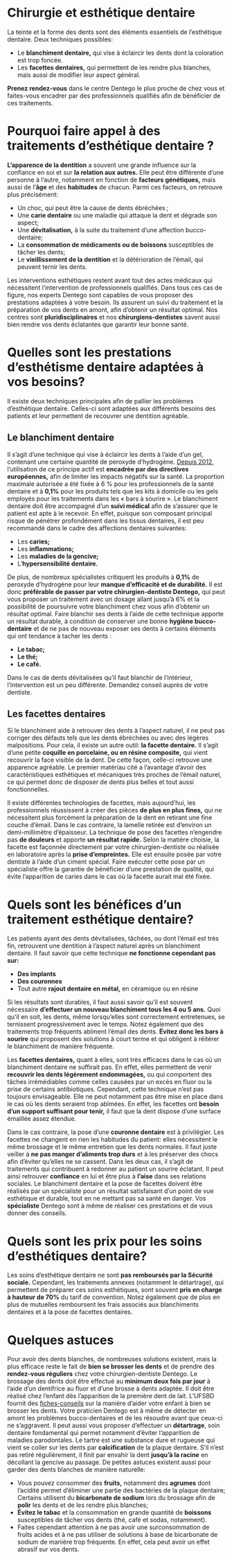 # Chirurgie et esthétique dentaire

La teinte et la forme des dents sont des éléments essentiels de l’esthétique dentaire. Deux techniques possibles:

- Le **blanchiment dentaire,** qui vise à éclaircir les dents dont la coloration est trop foncée.
- Les **facettes dentaires,** qui permettent de les rendre plus blanches, mais aussi de modifier leur aspect général.

**Prenez rendez-vous** dans le centre Dentego le plus proche de chez vous et faites-vous encadrer par des professionnels qualifiés afin de bénéficier de ces traitements.

# Pourquoi faire appel à des traitements d’esthétique dentaire ?

**L’apparence de la dentition** a souvent une grande influence sur la confiance en soi et sur **la relation aux autres.** Elle peut être différente d’une personne à l’autre, notamment en fonction de **facteurs génétiques,** mais aussi de l’**âge** et des **habitudes** de chacun. Parmi ces facteurs, on retrouve plus précisément:

- Un choc, qui peut être la cause de dents ébréchées ;
- Une **carie dentaire** ou une maladie qui attaque la dent et dégrade son aspect;
- Une **dévitalisation,** à la suite du traitement d’une affection bucco-dentaire;
- La **consommation de médicaments ou de boissons** susceptibles de tâcher les dents;
- Le **vieillissement de la dentition** et la détérioration de l’émail, qui peuvent ternir les dents.

Les interventions esthétiques restent avant tout des actes médicaux qui nécessitent l’intervention de professionnels qualifiés.
Dans tous ces cas de figure, nos experts Dentego sont capables de vous proposer des prestations adaptées à votre besoin. Ils assurent un suivi du traitement et la préparation de vos dents en amont, afin d’obtenir un résultat optimal. Nos centres sont **pluridisciplinaires** et nos **chirurgiens-dentistes** savent aussi bien rendre vos dents éclatantes que garantir leur bonne santé.

# Quelles sont les prestations d’esthétisme dentaire adaptées à vos besoins?

Il existe deux techniques principales afin de pallier les problèmes d’esthétique dentaire. Celles-ci sont adaptées aux différents besoins des patients et leur permettent de recouvrer une dentition agréable.

## Le blanchiment dentaire

Il s’agit d’une technique qui vise à éclaircir les dents à l’aide d’un gel, contenant une certaine quantité de peroxyde d’hydrogène. [Depuis 2012,]() l’utilisation de ce principe actif est **encadrée par des directives européennes,** afin de limiter les impacts négatifs sur la santé. La proportion maximale autorisée a été fixée à 6 % pour les professionnels de la santé dentaire et à **0,1%** pour les produits tels que les kits à domicile ou les gels employés pour les traitements dans les « bars à sourire ».
Le blanchiment dentaire doit être accompagné d’un **suivi médical** afin de s’assurer que le patient est apte à le recevoir. En effet, puisque son composant principal risque de pénétrer profondément dans les tissus dentaires, il est peu recommandé dans le cadre des affections dentaires suivantes:

- Les **caries;**
- Les **inflammations;**
- Les **maladies de la gencive;**
- L’**hypersensibilité dentaire.**

De plus, de nombreux spécialistes critiquent les produits à **0,1%** de peroxyde d’hydrogène pour leur **manque d’efficacité et de durabilité.** Il est donc **préférable de passer par votre chirurgien-dentiste Dentego,** qui peut vous proposer un traitement avec un dosage allant jusqu’à 6% et la possibilité de poursuivre votre blanchiment chez vous afin d’obtenir un résultat optimal.
Faire blanchir ses dents à l’aide de cette technique apporte un résultat durable, à condition de conserver une bonne **hygiène bucco-dentaire** et de ne pas de nouveau exposer ses dents à certains éléments qui ont tendance à tacher les dents :

- **Le tabac;**
- **Le thé;**
- **Le café.**

Dans le cas de dents dévitalisées qu’il faut blanchir de l’intérieur, l’intervention est un peu différente. Demandez conseil auprès de votre dentiste.

## Les facettes dentaires

Si le blanchiment aide à retrouver des dents à l’aspect naturel, il ne peut pas corriger des défauts tels que les dents ébréchées ou avec des légères malpositions. Pour cela, il existe un autre outil: **la facette dentaire.** Il s’agit d’une petite **coquille en porcelaine, ou en résine composite,** qui vient recouvrir la face visible de la dent. De cette façon, celle-ci retrouve une apparence agréable. Le premier matériau cité a l’avantage d’avoir des caractéristiques esthétiques et mécaniques très proches de l’émail naturel, ce qui permet donc de disposer de dents plus belles et tout aussi fonctionnelles.

Il existe différentes technologies de facettes, mais aujourd’hui, les professionnels réussissent à créer des pièces **de plus en plus fines,** qui ne nécessitent plus forcément la préparation de la dent en retirant une fine couche d’émail. Dans le cas contraire, la lamelle retirée est d’environ un demi-millimètre d’épaisseur.
La technique de pose des facettes n’engendre pas **de douleurs** et apporte **un résultat rapide.** Selon la matière choisie, la facette est façonnée directement par votre chirurgien-dentiste ou réalisée en laboratoire après la **prise d’empreintes.** Elle est ensuite posée par votre dentiste à l’aide d’un ciment spécial. Faire exécuter cette pose par un spécialiste offre la garantie de bénéficier d’une prestation de qualité, qui évite l’apparition de caries dans le cas où la facette aurait mal été fixée.

# Quels sont les bénéfices d’un traitement esthétique dentaire?

Les patients ayant des dents dévitalisées, tâchées, ou dont l’émail est très fin, retrouvent une dentition à l’aspect naturel après un blanchiment dentaire. Il faut savoir que cette technique **ne fonctionne cependant pas sur:**

- **Des implants**
- **Des couronnes**
- Tout autre **rajout dentaire en métal,** en céramique ou en résine

Si les résultats sont durables, il faut aussi savoir qu’il est souvent nécessaire **d’effectuer un nouveau blanchiment tous les 4 ou 5 ans.** Quoi qu’il en soit, les dents, même lorsqu’elles sont correctement entretenues, se ternissent progressivement avec le temps. Notez également que des traitements trop fréquents abîment l’émail des dents. **Évitez donc les bars à sourire** qui proposent des solutions à court terme et qui obligent à réitérer le blanchiment de manière fréquente.

Les **facettes dentaires,** quant à elles, sont très efficaces dans le cas où un blanchiment dentaire ne suffirait pas. En effet, elles permettent de venir **recouvrir les dents légèrement endommagées,** ou qui comportent des tâches irrémédiables comme celles causées par un excès en fluor ou la prise de certains antibiotiques. Cependant, cette technique n’est pas toujours envisageable. Elle ne peut notamment pas être mise en place dans le cas où les dents seraient trop abîmées. En effet, les facettes ont **besoin d’un support suffisant pour tenir,** il faut que la dent dispose d’une surface émaillée assez étendue.

Dans le cas contraire, la pose d’une **couronne dentaire** est à privilégier. Les facettes ne changent en rien les habitudes du patient: elles nécessitent le même brossage et le même entretien que les dents normales. Il faut juste veiller à **ne pas manger d’aliments trop durs** et à les préserver des chocs afin d’éviter qu’elles ne se cassent.
Dans les deux cas, il s’agit de traitements qui contribuent à redonner au patient un sourire éclatant. Il peut ainsi retrouver **confiance** en lui et être plus à **l’aise** dans ses relations sociales. Le blanchiment dentaire et la pose de facettes doivent être réalisés par un spécialiste pour un résultat satisfaisant d’un point de vue esthétique et durable, tout en ne mettant pas sa santé en danger. Vos **spécialiste** Dentego sont à même de réaliser ces prestations et de vous donner des conseils.

# Quels sont les prix pour les soins d’esthétiques dentaire?

Les soins d’esthétique dentaire ne sont **pas remboursés par la Sécurité sociale.** Cependant, les traitements annexes (notamment le détartrage), qui permettent de préparer ces soins esthétiques, sont souvent **pris en charge à hauteur de 70%** du tarif de convention. Notez également que de plus en plus de mutuelles remboursent les frais associés aux blanchiments dentaires et à la pose de facettes dentaires.

# Quelques astuces

Pour avoir des dents blanches, de nombreuses solutions existent, mais la plus efficace reste le fait de **bien se brosser les dents** et de prendre des **rendez-vous réguliers** chez votre chirurgien-dentiste Dentego.
Le brossage des dents doit être effectué au **minimum deux fois par jour** à l’aide d’un dentifrice au fluor et d’une brosse à dents adaptée. Il doit être réalisé chez l’enfant dès l’apparition de la première dent de lait. L’UFSBD fournit des [fiches-conseils]() sur la manière d’aider votre enfant à bien se brosser les dents.
Votre praticien Dentego est à même de détecter en amont les problèmes bucco-dentaires et de les résoudre avant que ceux-ci ne s’aggravent. Il peut aussi vous proposer d’effectuer un **détartrage**, soin dentaire fondamental qui permet notamment d’éviter l’apparition de maladies parodontales.
Le tartre est une substance dure et rugueuse qui vient se coller sur les dents par **calcification** de la plaque dentaire. S’il n’est pas retiré régulièrement, il finit par envahir la dent **jusqu’à la racine** en décollant la gencive au passage. De petites astuces existent aussi pour garder des dents blanches de manière naturelle:

- Vous pouvez consommer des **fruits,** notamment des **agrumes** dont l’acidité permet d’éliminer une partie des bactéries de la plaque dentaire;
  Certains utilisent du **bicarbonate de sodium** lors du brossage afin de **polir** les dents et de les rendre plus blanches;
- **Évitez le tabac** et la consommation en grande quantité de **boissons** susceptibles de tâcher vos dents (thé, café et sodas, notamment).
- Faites cependant attention à ne pas avoir une surconsommation de fruits acides et à ne pas utiliser de solutions à base de bicarbonate de sodium de manière trop fréquente. En effet, cela peut avoir un effet abrasif sur vos dents.
